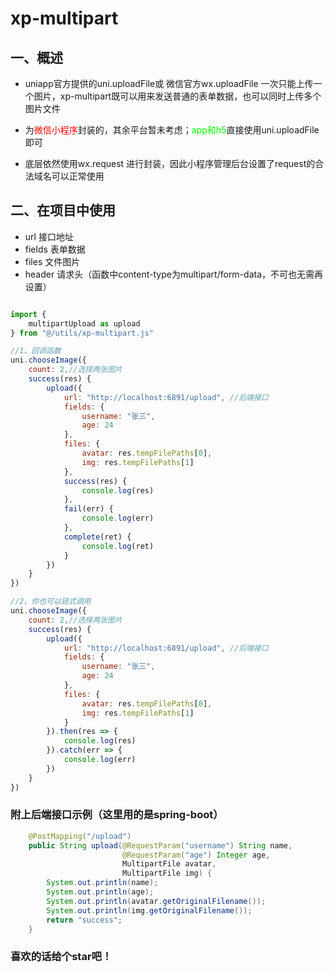 # xp-multipart

## 一、概述

- uniapp官方提供的uni.uploadFile或 微信官方wx.uploadFile 一次只能上传一个图片，xp-multipart既可以用来发送普通的表单数据，也可以同时上传多个图片文件

- 为<font color=#FF0000>微信小程序</font>封装的，其余平台暂未考虑；<font color=#00ff00>app和h5</font>直接使用uni.uploadFile即可

- 底层依然使用wx.request 进行封装，因此小程序管理后台设置了request的合法域名可以正常使用

## 二、在项目中使用

- url 接口地址
- fields 表单数据
- files 文件图片
- header 请求头（函数中content-type为multipart/form-data，不可也无需再设置）

```js

import {
    multipartUpload as upload
} from "@/utils/xp-multipart.js"

//1、回调函数
uni.chooseImage({
    count: 2,//选择两张图片
    success(res) {
        upload({
            url: "http://localhost:6891/upload", //后端接口
            fields: {
                username: "张三",
                age: 24
            },
            files: {
                avatar: res.tempFilePaths[0],
                img: res.tempFilePaths[1]
            },
            success(res) {
                console.log(res)
            },
            fail(err) {
                console.log(err)
            },
            complete(ret) {
                console.log(ret)
            }
        })
    }
})

//2、你也可以链式调用
uni.chooseImage({
    count: 2,//选择两张图片
    success(res) {
        upload({
            url: "http://localhost:6891/upload", //后端接口
            fields: {
                username: "张三",
                age: 24
            },
            files: {
                avatar: res.tempFilePaths[0],
                img: res.tempFilePaths[1]
            }
        }).then(res => {
            console.log(res)
        }).catch(err => {
            console.log(err)
        })
    }
})
```

### 附上后端接口示例（这里用的是spring-boot）

```java
    @PostMapping("/upload")
    public String upload(@RequestParam("username") String name,
                         @RequestParam("age") Integer age,
                         MultipartFile avatar,
						 MultipartFile img) {
        System.out.println(name);
        System.out.println(age);
        System.out.println(avatar.getOriginalFilename());
	    System.out.println(img.getOriginalFilename());
        return "success";
    }
```

### 喜欢的话给个star吧！